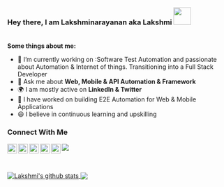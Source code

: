 ### Hey there, I am Lakshminarayanan aka Lakshmi [<img src='https://camo.githubusercontent.com/35d3d11359a49bf12aebb834cc13fd81b95eff4e/68747470733a2f2f6d656469612e67697068792e636f6d2f6d656469612f6876524a434c467a6361737252346961377a2f67697068792e676966' height='40'>](https://camo.githubusercontent.com/35d3d11359a49bf12aebb834cc13fd81b95eff4e/68747470733a2f2f6d656469612e67697068792e636f6d2f6d656469612f6876524a434c467a6361737252346961377a2f67697068792e676966)<br/><br/>


**Some things about me:**
- 🔭 I’m currently working on :Software Test Automation and passionate about Automation & Internet of things. Transitioning into a Full Stack Developer
- 💬 Ask me about **Web, Mobile & API Automation & Framework** 
- 🌍 I am mostly active on **LinkedIn & Twitter**
- 💬 I have worked on building E2E Automation for Web & Mobile Applications
- 😄 I believe in continuous learning and upskilling

### Connect With Me
<a href="https://twitter.com/lakshnarayanan7">
  <img align="left" alt="Lakshmi's Twitter | Twitter" width="22px" src="https://raw.githubusercontent.com/peterthehan/peterthehan/master/assets/twitter.svg" />
</a>
<a href="https://www.linkedin.com/in/LakshminarayananG/">
  <img align="left" alt="Lakshmi's LinkedIN" width="22px" src="https://raw.githubusercontent.com/peterthehan/peterthehan/master/assets/linkedin.svg" />
</a>
<a href="mailto: lakshnarayanan7@gmail.com">
  <img align="left" alt="Lakshmi's Email" width="22px" src="https://cdn.jsdelivr.net/npm/simple-icons@v3/icons/gmail.svg" />
</a>
<a href="https://medium.com/@lakshnarayanan7">
  <img align="left" alt="Lakshmi's Medium" width="22px" src="https://cdn.jsdelivr.net/npm/simple-icons@3.0.1/icons/medium.svg" />
</a>
<a href="https://instagram.com/@lakshnarayanan7">
  <img align="left" alt="Lakshmi's Instagram" width="22px" src="https://cdn.jsdelivr.net/npm/simple-icons@3.0.1/icons/instagram.svg" />
</a>

![](https://visitor-badge.glitch.me/badge?page_id=lakshminarayanang)

<br/>
<br/>

<a href="https://github.com/LakshminarayananG">
  <img align="center" src="https://github-readme-stats.anuraghazra1.vercel.app/api?username=LakshminarayananG&show_icons=true&count_private=true&hide_border=true&theme=tokyonight" alt="Lakshmi's github stats" />
</a>
<a href="https://github.com/LakshminarayananG">
    <img align="center" src="https://github-readme-stats.vercel.app/api/top-langs/?username=LakshminarayananG&layout=compact&hide_border=true&hide=Jupyter%20Notebook ,html,Tex&langs_count=8&theme=tokyonight" />
</a>
